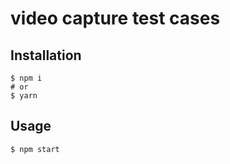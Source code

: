 # video capture test cases

## Installation

```
$ npm i
# or
$ yarn
```

## Usage

```
$ npm start
```

